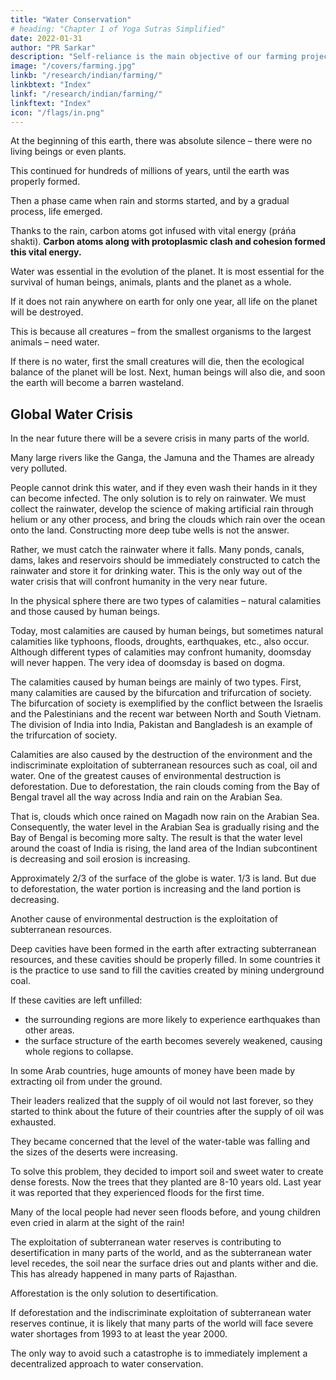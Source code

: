 ```yaml
---
title: "Water Conservation"
# heading: "Chapter 1 of Yoga Sutras Simplified"
date: 2022-01-31
author: "PR Sarkar"
description: "Self-reliance is the main objective of our farming projects, hence they should be oriented towards production"
image: "/covers/farming.jpg"
linkb: "/research/indian/farming/"
linkbtext: "Index"
linkf: "/research/indian/farming/"
linkftext: "Index"
icon: "/flags/in.png"
---
```



At the beginning of this earth, there was absolute silence – there were no living beings or even plants. 

This continued for hundreds of millions of years, until the earth was properly formed. 

Then a phase came when rain and storms started, and by a gradual process, life emerged. 

Thanks to the rain, carbon atoms got infused with vital energy (práńa shakti). **Carbon atoms along with protoplasmic clash and cohesion formed this vital energy.**

Water was essential in the evolution of the planet. It is most essential for the survival of human beings, animals, plants and the planet as a whole. 

If it does not rain anywhere on earth for only one year, all life on the planet will be destroyed. 

This is because all creatures – from the smallest organisms to the largest animals – need water. 

If there is no water, first the small creatures will die, then the ecological balance of the planet will be lost. Next, human beings will also die, and soon the earth will become a barren wasteland.


## Global Water Crisis

In the near future there will be a severe crisis in many parts of the world. 

Many large rivers like the Ganga, the Jamuna and the Thames are already very polluted. 

People cannot drink this water, and if they even wash their hands in it they can become infected. The only solution is to rely on rainwater. We must collect the rainwater, develop the science of making artificial rain through helium or any other process, and bring the clouds which rain over the ocean onto the land. Constructing more deep tube wells is not the answer. 

Rather, we must catch the rainwater where it falls. Many ponds, canals, dams, lakes and reservoirs should be immediately constructed to catch the rainwater and store it for drinking water. This is the only way out of the water crisis that will confront humanity in the very near future.

In the physical sphere there are two types of calamities – natural calamities and those caused by human beings. 

Today, most calamities are caused by human beings, but sometimes natural calamities like typhoons, floods, droughts, earthquakes, etc., also occur. Although different types of calamities may confront humanity, doomsday will never happen. The very idea of doomsday is based on dogma.

The calamities caused by human beings are mainly of two types. First, many calamities are caused by the bifurcation and trifurcation of society. The bifurcation of society is exemplified by the conflict between the Israelis and the Palestinians and the recent war between North and South Vietnam. The division of India into India, Pakistan and Bangladesh is an example of the trifurcation of society.

Calamities are also caused by the destruction of the environment and the indiscriminate exploitation of subterranean resources such as coal, oil and water. One of the greatest causes of environmental destruction is deforestation. Due to deforestation, the rain clouds coming from the Bay of Bengal travel all the way across India and rain on the Arabian Sea. 

That is, clouds which once rained on Magadh now rain on the Arabian Sea. Consequently, the water level in the Arabian Sea is gradually rising and the Bay of Bengal is becoming more salty. The result is that the water level around the coast of India is rising, the land area of the Indian subcontinent is decreasing and soil erosion is increasing. 

Approximately 2/3 of the surface of the globe is water. 1/3 is land. But due to deforestation, the water portion is increasing and the land portion is decreasing.

Another cause of environmental destruction is the exploitation of subterranean resources. 

Deep cavities have been formed in the earth after extracting subterranean resources, and these cavities should be properly filled. In some countries it is the practice to use sand to fill the cavities created by mining underground coal. 

If these cavities are left unfilled:
- the surrounding regions are more likely to experience earthquakes than other areas. 
- the surface structure of the earth becomes severely weakened, causing whole regions to collapse.

In some Arab countries, huge amounts of money have been made by extracting oil from under the ground. 

Their leaders realized that the supply of oil would not last forever, so they started to think about the future of their countries after the supply of oil was exhausted. 

They became concerned that the level of the water-table was falling and the sizes of the deserts were increasing. 

To solve this problem, they decided to import soil and sweet water to create dense forests. Now the trees that they planted are 8-10 years old. Last year it was reported that they experienced floods for the first time. 

Many of the local people had never seen floods before, and young children even cried in alarm at the sight of the rain!

The exploitation of subterranean water reserves is contributing to desertification in many parts of the world, and as the subterranean water level recedes, the soil near the surface dries out and plants wither and die. This has already happened in many parts of Rajasthan. 

Afforestation is the only solution to desertification. 

<!-- Human beings have suffered from water scarcity and drought in the past. , and this problem will continue unless proper care is taken in the future. --> 

If deforestation and the indiscriminate exploitation of subterranean water reserves continue, it is likely that many parts of the world will face severe water shortages from 1993 to at least the year 2000. 

The only way to avoid such a catastrophe is to immediately implement a decentralized approach to water conservation.
